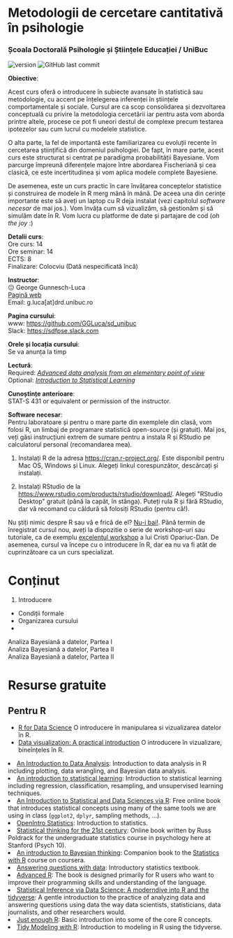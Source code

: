 # Metodologii de cercetare cantitativă în psihologie
### Școala Doctorală Psihologie și Științele Educației / UniBuc 

![version](https://img.shields.io/badge/Continut-20%25%20gata-red) ![GitHub last commit](https://img.shields.io/github/last-commit/GGLuca/sd_unibuc?label=last%20update%3A%20&style=flat-square)

__Obiective__:  

Acest curs oferă o introducere în subiecte avansate în statistică sau metodologie, cu accent pe înțelegerea inferenței în științele comportamentale și sociale. Cursul are ca scop consolidarea și dezvoltarea conceptuală cu privire la metodologia cercetării iar pentru asta vom aborda printre altele, procese ce pot fi uneori destul de complexe precum testarea ipotezelor sau cum lucrul cu modelele statistice.  

O alta parte, la fel de importantă este familiarizarea cu evoluții recente în cercetarea științifică din domeniul psihologiei. De fapt, în mare parte, acest curs este structurat si centrat pe paradigma probabilității Bayesiane. Vom parcurge împreună diferențele majore între abordarea Fischeriană și cea clasică, ce este incertitudinea și vom aplica modele complete Bayesiene.

De asemenea, este un curs practic în care învățarea conceptelor statistice și construirea de modele în R merg mână în mână. De aceea una din cerințe importante este să aveți un laptop cu R deja instalat (vezi capitolul *software necesar* de mai jos.). Vom învăța cum să vizualizăm, să gestionăm și să simulăm date în R. Vom lucra cu platforme de date și partajare de cod (*oh the joy* :)

__Detalii curs__:  
Ore curs: 14  
Ore seminar: 14  
ECTS: 8  
Finalizare: Colocviu (Dată nespecificată încă)

__Instructor__:  
:expressionless: George Gunnesch-Luca  
[Pagină web](https://www.psychologie.rw.fau.de/team/wissenschaftliche-mitarbeiterinnen/george-luca/)  
Email: g.luca[at]drd.unibuc.ro  

__Pagina cursului__:    
www: https://github.com/GGLuca/sd_unibuc  
Slack: https://sdfpse.slack.com  

__Orele și locația cursului__:  
Se va anunța la timp  

__Lectură__:  
Required: [_Advanced data analysis from an elementary point of view_](https://www.stat.cmu.edu/~cshalizi/ADAfaEPoV/)  
Optional: [_Introduction to Statistical Learning_](http://www-bcf.usc.edu/~gareth/ISL/)  

__Cunoștințe anterioare__:  
STAT-S 431 or equivalent or permission of the instructor.

__Software necesar__:  
Pentru laboratoare și pentru o mare parte din exemplele din clasă, vom folosi R, un limbaj de programare statistică open-source (și gratuit). Mai jos, veți găsi instrucțiuni extrem de sumare pentru a instala R și RStudio pe calculatorul personal (recomandarea mea).  

1. Instalați R de la adresa https://cran.r-project.org/. Este disponibil pentru Mac OS, Windows și Linux. Alegeți linkul corespunzător, descărcați și instalați.  

2. Instalați RStudio de la https://www.rstudio.com/products/rstudio/download/. Alegeți "RStudio Desktop" gratuit (până la capăt, în stânga). Puteți rula R și fără RStudio, dar vă recomand cu căldură să folosiți RStudio (pentru că!).

Nu știți nimic despre R sau vă e frică de el? [Nu-i bai!](https://youtu.be/0DF4Cb-NeyM?t=1583). Până termin de înregistrat cursul nou, aveți la dispozitie o serie de workshop-uri sau tutoriale, ca de exemplu [excelentul workshop](https://www.youtube.com/playlist?list=PLzH57eq4okPYPdHc-eJV7FnAWw_iHHvNk) a lui Cristi Opariuc-Dan. De asemenea, cursul va începe cu o introducere în R, dar ea nu va fi atât de cuprinzătoare ca un curs specializat.

# Conținut

1. Introducere  
  * Condiții formale
  * Organizarea cursului
  * 
Analiza Bayesiană a datelor, Partea I  
Analiza Bayesiană a datelor, Partea II  
Analiza Bayesiană a datelor, Partea II  

# Resurse gratuite

## Pentru R

+ [R for Data Science](https://r4ds.had.co.nz) O introducere în manipularea si vizualizarea datelor în R.   
+ [Data visualization: A practical introduction](http://socviz.co) O introducere în vizualizare, bineînțeles în R.  


[]()
[]()
[]()
[]()
[]()
[]()
[]()


<li><a href="https://michael-franke.github.io/intro-data-analysis/index.html">An Introduction to Data Analysis</a>: Introduction to data analysis in R including plotting, data wrangling, and Bayesian data analysis.</li>
<li><a href="https://statlearning.com/">An introduction to statistical learning</a>: Introduction to statistical learning including regression, classification, resampling, and unsupervised learning techniques.</li>
<li><a href="https://moderndive.com/">An Introduction to Statistical and Data Sciences via R</a>: Free online book that introduces statistical concepts using many of the same tools we are using in class (<code>ggplot2</code>, <code>dplyr</code>, sampling methods, &hellip;).</li>
<li><a href="https://www.openintro.org/book/stat/">OpenIntro Statistics</a>: Introduction to statistics.</li>
<li><a href="https://statsthinking21.org/">Statistical thinking for the 21st century</a>: Online book written by Russ Poldrack for the undergraduate statistics course in psychology here at Stanford (Psych 10).<br /></li>
<li><a href="https://statswithr.github.io/book/index.html">An introduction to Bayesian thinking</a>: Companion book to the <a href="https://www.coursera.org/specializations/statistics">Statistics with R</a> course on coursera.<br /></li>
<li><a href="https://crumplab.github.io/statistics/">Answering questions with data</a>: Introductory statistics textbook.</li>
<li><a href="http://adv-r.had.co.nz/">Advanced R</a>: The book is designed primarily for R users who want to improve their programming skills and understanding of the language.</li>
<li><a href="https://moderndive.com/index.html">Statistical Inference via Data Science: A moderndive into R and the tidyverse</a>: A gentle introduction to the practice of analyzing data and answering questions using data the way data scientists, statisticians, data journalists, and other researchers would.</li>
<li><a href="https://benwhalley.github.io/just-enough-r/">Just enough R</a>: Basic introduction into some of the core R concepts.</li>
<li><a href="https://www.tmwr.org/">Tidy Modeling with R</a>: Introduction to modeling in R using the tidyverse.</li>
</ul>

